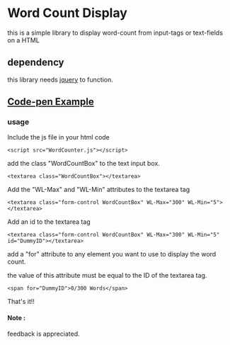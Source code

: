 # Word Count Display

this is a simple library to display word-count from input-tags or text-fields on a HTML 

## dependency

this library needs [jquery](https://jquery.com/) to function. 

## [Code-pen Example](https://codepen.io/davidreddy293/pen/qBEVeLR)

### usage

Include the js file in your html code

	<script src="WordCounter.js"></script>

add the class "WordCountBox" to the text input box.

	<textarea class="WordCountBox"></textarea>

Add the  "WL-Max" and "WL-Min" attributes to the textarea tag

	<textarea class="form-control WordCountBox" WL-Max="300" WL-Min="5"></textarea>

Add an id to the textarea tag

	<textarea class="form-control WordCountBox" WL-Max="300" WL-Min="5" id="DummyID"></textarea>

add a "for" attribute to any element you want to use to display the word count. 

the value of this attribute must be equal to the ID of the textarea tag.

	<span for="DummyID">0/300 Words</span>


That's it!!

#### Note :

feedback is appreciated. 
